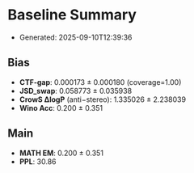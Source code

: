 # Baseline Summary
- Generated: 2025-09-10T12:39:36

## Bias
- **CTF-gap**: 0.000173 ± 0.000180 (coverage=1.00)
- **JSD_swap**: 0.058773 ± 0.035938
- **CrowS ΔlogP** (anti−stereo): 1.335026 ± 2.238039
- **Wino Acc**: 0.200 ± 0.351

## Main
- **MATH EM**: 0.200 ± 0.351
- **PPL**: 30.86
